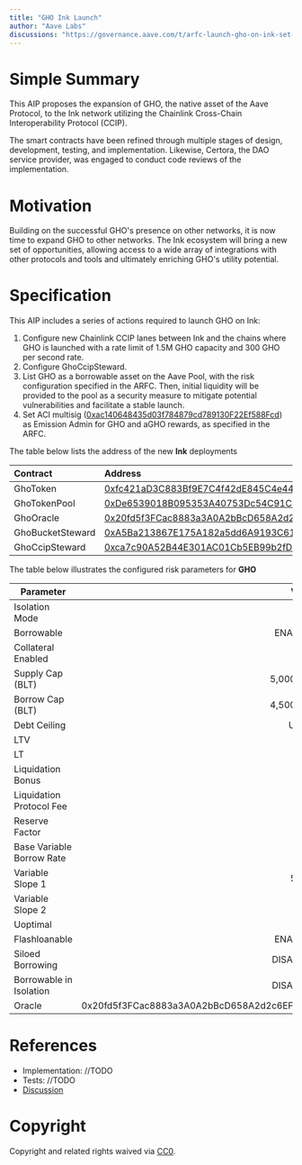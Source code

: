 ```yaml
---
title: "GHO Ink Launch"
author: "Aave Labs"
discussions: "https://governance.aave.com/t/arfc-launch-gho-on-ink-set-aci-as-emissions-manager-for-rewards/22664"
---
```


# Simple Summary

This AIP proposes the expansion of GHO, the native asset of the Aave Protocol, to the Ink network utilizing the Chainlink Cross-Chain Interoperability Protocol (CCIP).

The smart contracts have been refined through multiple stages of design, development, testing, and implementation. Likewise, Certora, the DAO service provider, was engaged to conduct code reviews of the implementation.

# Motivation

Building on the successful GHO's presence on other networks, it is now time to expand GHO to other networks. The Ink ecosystem will bring a new set of opportunities, allowing access to a wide array of integrations with other protocols and tools and ultimately enriching GHO's utility potential.

# Specification

This AIP includes a series of actions required to launch GHO on Ink:

1. Configure new Chainlink CCIP lanes between Ink and the chains where GHO is launched with a rate limit of 1.5M GHO capacity and 300 GHO per second rate.
2. Configure GhoCcipSteward.
3. List GHO as a borrowable asset on the Aave Pool, with the risk configuration specified in the ARFC. Then, initial liquidity will be provided to the pool as a security measure to mitigate potential vulnerabilities and facilitate a stable launch.
4. Set ACI multisig ([0xac140648435d03f784879cd789130F22Ef588Fcd](https://explorer.inkonchain.com/address/0xac140648435d03f784879cd789130F22Ef588Fcd)) as Emission Admin for GHO and aGHO rewards, as specified in the ARFC.

The table below lists the address of the new **Ink** deployments

| Contract         | Address                                                                                                                         |
| :--------------- | :------------------------------------------------------------------------------------------------------------------------------ |
| GhoToken         | [0xfc421aD3C883Bf9E7C4f42dE845C4e4405799e73](https://explorer.inkonchain.com/addres/0xfc421aD3C883Bf9E7C4f42dE845C4e4405799e73) |
| GhoTokenPool     | [0xDe6539018B095353A40753Dc54C91C68c9487D4E](https://explorer.inkonchain.com/addres/0xDe6539018B095353A40753Dc54C91C68c9487D4E) |
| GhoOracle        | [0x20fd5f3FCac8883a3A0A2bBcD658A2d2c6EFa6B6](https://explorer.inkonchain.com/addres/0x20fd5f3FCac8883a3A0A2bBcD658A2d2c6EFa6B6) |
| GhoBucketSteward | [0xA5Ba213867E175A182a5dd6A9193C6158738105A](https://explorer.inkonchain.com/addres/0xA5Ba213867E175A182a5dd6A9193C6158738105A) |
| GhoCcipSteward   | [0xca7c90A52B44E301AC01Cb5EB99b2fD99339433A](https://explorer.inkonchain.com/addres/0xca7c90A52B44E301AC01Cb5EB99b2fD99339433A) |

The table below illustrates the configured risk parameters for **GHO**

| Parameter                 |                                      Value |
| ------------------------- | -----------------------------------------: |
| Isolation Mode            |                                      false |
| Borrowable                |                                    ENABLED |
| Collateral Enabled        |                                      false |
| Supply Cap (BLT)          |                                  5,000,000 |
| Borrow Cap (BLT)          |                                  4,500,000 |
| Debt Ceiling              |                                      USD 0 |
| LTV                       |                                        0 % |
| LT                        |                                        0 % |
| Liquidation Bonus         |                                        0 % |
| Liquidation Protocol Fee  |                                        0 % |
| Reserve Factor            |                                       10 % |
| Base Variable Borrow Rate |                                        0 % |
| Variable Slope 1          |                                      5.5 % |
| Variable Slope 2          |                                       50 % |
| Uoptimal                  |                                       90 % |
| Flashloanable             |                                    ENABLED |
| Siloed Borrowing          |                                   DISABLED |
| Borrowable in Isolation   |                                   DISABLED |
| Oracle                    | 0x20fd5f3FCac8883a3A0A2bBcD658A2d2c6EFa6B6 |

# References

- Implementation: //TODO
- Tests: //TODO
- [Discussion](https://governance.aave.com/t/arfc-launch-gho-on-ink-set-aci-as-emissions-manager-for-rewards/22664)

# Copyright

Copyright and related rights waived via [CC0](https://creativecommons.org/publicdomain/zero/1.0/).
